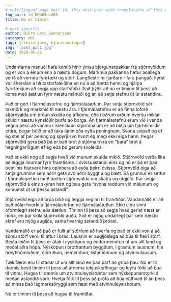 ```yaml
---
# multilingual page pair id, this must pair with translations of this page. (This name must be unique)
lng_pair: id_80b65dcd00
title: Nú er tíminn

# post specific
author: Björn Leví Gunnarsson
category: mbl
tags: [rikisstjorn, kjarasamningar]
img: ":post_pic1.jpg"
date: 2020-05-22
---
```


Undanfarna mánuði hafa komið hinir ýmsu björgunarpakkar frá stjórnvöldum og er von á einum enn á næstu dögum. Markmið pakkanna hefur aðallega verið að vernda fyrirtæki og störf. Langflestir milljarðarnir fara þangað. Fyrst var áherslan á hlutastarfaleiðina en nú á að hætta henni og hjálpa fyrirtækjum að segja upp starfsfólki. Það þýðir að nú er tíminn til þess að koma með áætlun fyrir næstu mánuði og ár, að setja stefnu út úr ástandinu. 

Það er gert í fjármálastefnu og fjármálaáætlun. Þar setja stjórnvöld sér takmörk og markmið til næstu ára. Í fjármálastefnu er að finna loforð stjórnvalda um þróun skulda og afkomu, eða í öðrum orðum hversu miklar skuldir næstu kynslóðir þurfa að borga. Án fjármálastefnu erum við í vanda vegna þess að vaninn í íslenskum stjórnmálum er að biðja um fjárheimildir eftirá, þegar búið er að taka lánin eða eyða peningnum. Svona svipað og ef ég stel af þér pening og spyrji svo hvort ég megi ekki eiga hann. Þegar stjórnvöld gera það þá er það brot á stjórnarskrá en “bara” brot á hegningarlögum ef ég eða þú gerum svoleiðis.

Það er ekki nóg að segja hvað við munum skulda mikið. Stjórnvöld verða líka að leggja línurnar fyrir framtíðina. Í óvissuástandi eins og nú er þá er það beinlínis hlutverk hins opinbera að eyða þeirri óvissu. Stjórnvöld eiga að setja grunninn sem aðrir geta svo aðrir byggt á og bætt. Sá grunnur er settur í fjármálaáætlun með áætlun stjórnvalda um skatta og útgjöld. Þar segja stjórnvöld á eins skýran hátt og þau geta “svona reddum við málunum og komumst út úr þessu ástandi”. 

Stjórnvöld eiga að brúa bilið og leggja veginn til framtíðar. Vandamálið er að það bólar hvorki á fjármálastefnu né fjármálaáætlun. Ekki einu sinni óformlegri stefnu eða áætlun. Tíminn til þess að segja hvað gerist næst er núna, en þar skila stjórnvöld auðu. Það er mjög undarlegt þar sem næstu skref eru mjög augljós, sama hvernig ástandið þróast.

Vandamálið er að það er fullt af störfum að hverfa og það er ekki von á að sömu störf verði til aftur í bráð. Lausnin er augljóslega að búa til fleiri störf. Besta leiðin til þess er átak í nýsköpun og endurmenntun út um allt land og meðal allra hópa. Nýsköpun í brothættum byggðum, í grænum lausnum, hjá hreyfihömluðum, öldruðum, nemendum, listamönnum og atvinnulausum. 

Tækifærin eru til staðar út um allt land en það þarf að grípa þau. Nú er til dæmis besti tíminn til þess að afnema tekjuskerðingar og leyfa fólki að búa til vinnu. Hugsa til dæmis um atvinnuleysisbætur sem nýsköpunarstyrki á meðan ástandið varir. Hvetja fólk til þess að prófa að búa eitthvað til án þess að missa það lágmarksöryggi sem fæst með atvinnuleysisbótum. 

Nú er tíminn til þess að hugsa til framtíðar.